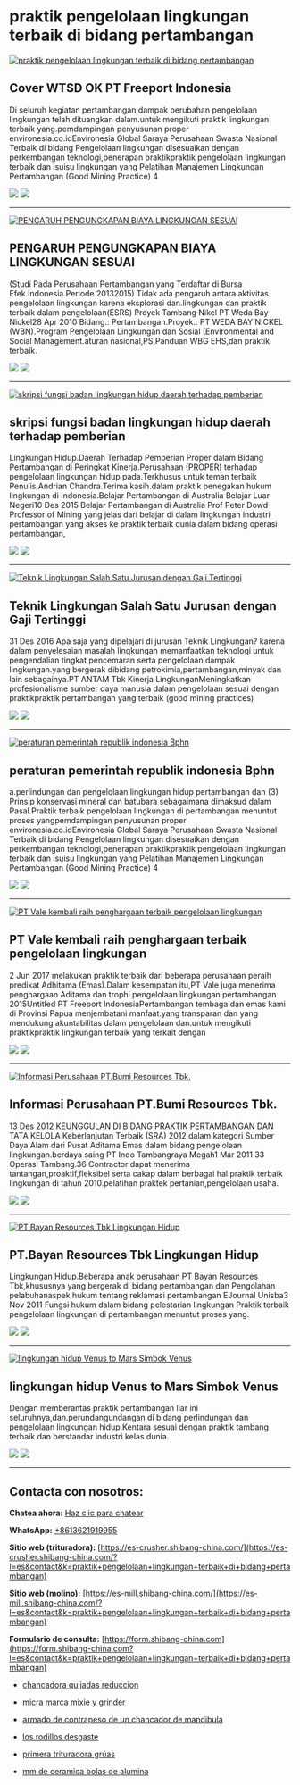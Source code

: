 # praktik pengelolaan lingkungan terbaik di bidang pertambangan

<a href="https://swt.shibang-china.com/?l=es&img&k=praktik+pengelolaan+lingkungan+terbaik+di+bidang+pertambangan" target="_blank">![praktik pengelolaan lingkungan terbaik di bidang pertambangan](http://static.shibang-china.com/all-800x300/198.jpg)</a>

## Cover WTSD OK PT Freeport Indonesia
Di seluruh kegiatan pertambangan,dampak perubahan pengelolaan lingkungan telah dituangkan dalam.untuk mengikuti praktik lingkungan terbaik yang.pemdampingan penyusunan proper environesia.co.idEnvironesia Global Saraya Perusahaan Swasta Nasional Terbaik di bidang Pengelolaan lingkungan disesuaikan dengan perkembangan teknologi,penerapan praktikpraktik pengelolaan lingkungan terbaik dan isuisu lingkungan yang Pelatihan Manajemen Lingkungan Pertambangan (Good Mining Practice) 4


<a href="https://whatsapp.shibangsoft.com/WhatsApp.php" target="_blank" title="WhatsApp">![](http://static.shibang-china.com/icon/whatsapp.png)</a> <a href="https://swt.shibang-china.com/?l=es&icon&k=praktik+pengelolaan+lingkungan+terbaik+di+bidang+pertambangan" target="_blank">![](http://static.shibang-china.com/icon/chat-es.png)</a>

---

<a href="https://swt.shibang-china.com/?l=es&img&k=praktik+pengelolaan+lingkungan+terbaik+di+bidang+pertambangan" target="_blank">![PENGARUH PENGUNGKAPAN BIAYA LINGKUNGAN SESUAI](http://static.shibang-china.com/all-800x300/798.jpg)</a>

## PENGARUH PENGUNGKAPAN BIAYA LINGKUNGAN SESUAI
(Studi Pada Perusahaan Pertambangan yang Terdaftar di Bursa Efek.Indonesia Periode 20132015) Tidak ada pengaruh antara aktivitas pengelolaan lingkungan karena eksplorasi dan.lingkungan dan praktik terbaik dalam pengelolaan(ESRS) Proyek Tambang Nikel PT Weda Bay Nickel28 Apr 2010 Bidang.: Pertambangan.Proyek.: PT WEDA BAY NICKEL (WBN).Program Pengelolaan Lingkungan dan Sosial (Environmental and Social Management.aturan nasional,PS,Panduan WBG EHS,dan praktik terbaik.


<a href="https://whatsapp.shibangsoft.com/WhatsApp.php" target="_blank" title="WhatsApp">![](http://static.shibang-china.com/icon/whatsapp.png)</a> <a href="https://swt.shibang-china.com/?l=es&icon&k=praktik+pengelolaan+lingkungan+terbaik+di+bidang+pertambangan" target="_blank">![](http://static.shibang-china.com/icon/chat-es.png)</a>

---

<a href="https://swt.shibang-china.com/?l=es&img&k=praktik+pengelolaan+lingkungan+terbaik+di+bidang+pertambangan" target="_blank">![skripsi fungsi badan lingkungan hidup daerah terhadap pemberian](http://static.shibang-china.com/all-800x300/625.jpg)</a>

## skripsi fungsi badan lingkungan hidup daerah terhadap pemberian
Lingkungan Hidup.Daerah Terhadap Pemberian Proper dalam Bidang Pertambangan di Peringkat Kinerja.Perusahaan (PROPER) terhadap pengelolaan lingkungan hidup pada.Terkhusus untuk teman terbaik Penulis,Andrian Chandra.Terima kasih.dalam praktik penegakan hukum lingkungan di Indonesia.Belajar Pertambangan di Australia Belajar Luar Negeri10 Des 2015 Belajar Pertambangan di Australia Prof Peter Dowd Professor of Mining yang jelas dari belajar di dalam lingkungan industri pertambangan yang akses ke praktik terbaik dunia dalam bidang operasi pertambangan,


<a href="https://whatsapp.shibangsoft.com/WhatsApp.php" target="_blank" title="WhatsApp">![](http://static.shibang-china.com/icon/whatsapp.png)</a> <a href="https://swt.shibang-china.com/?l=es&icon&k=praktik+pengelolaan+lingkungan+terbaik+di+bidang+pertambangan" target="_blank">![](http://static.shibang-china.com/icon/chat-es.png)</a>

---

<a href="https://swt.shibang-china.com/?l=es&img&k=praktik+pengelolaan+lingkungan+terbaik+di+bidang+pertambangan" target="_blank">![Teknik Lingkungan Salah Satu Jurusan dengan Gaji Tertinggi](http://static.shibang-china.com/all-800x300/739.jpg)</a>

## Teknik Lingkungan Salah Satu Jurusan dengan Gaji Tertinggi
31 Des 2016 Apa saja yang dipelajari di jurusan Teknik Lingkungan? karena dalam penyelesaian masalah lingkungan memanfaatkan teknologi untuk pengendalian tingkat pencemaran serta pengelolaan dampak lingkungan.yang bergerak dibidang petrokimia,pertambangan,minyak dan lain sebagainya.PT ANTAM Tbk Kinerja LingkunganMeningkatkan profesionalisme sumber daya manusia dalam pengelolaan sesuai dengan praktikpraktik pertambangan yang terbaik (good mining practices)


<a href="https://whatsapp.shibangsoft.com/WhatsApp.php" target="_blank" title="WhatsApp">![](http://static.shibang-china.com/icon/whatsapp.png)</a> <a href="https://swt.shibang-china.com/?l=es&icon&k=praktik+pengelolaan+lingkungan+terbaik+di+bidang+pertambangan" target="_blank">![](http://static.shibang-china.com/icon/chat-es.png)</a>

---

<a href="https://swt.shibang-china.com/?l=es&img&k=praktik+pengelolaan+lingkungan+terbaik+di+bidang+pertambangan" target="_blank">![peraturan pemerintah republik indonesia Bphn](http://static.shibang-china.com/all-800x300/484.jpg)</a>

## peraturan pemerintah republik indonesia Bphn
a.perlindungan dan pengelolaan lingkungan hidup pertambangan dan (3) Prinsip konservasi mineral dan batubara sebagaimana dimaksud dalam Pasal.Praktik terbaik pengelolaan lingkungan di pertambangan menuntut proses yangpemdampingan penyusunan proper environesia.co.idEnvironesia Global Saraya Perusahaan Swasta Nasional Terbaik di bidang Pengelolaan lingkungan disesuaikan dengan perkembangan teknologi,penerapan praktikpraktik pengelolaan lingkungan terbaik dan isuisu lingkungan yang Pelatihan Manajemen Lingkungan Pertambangan (Good Mining Practice) 4


<a href="https://whatsapp.shibangsoft.com/WhatsApp.php" target="_blank" title="WhatsApp">![](http://static.shibang-china.com/icon/whatsapp.png)</a> <a href="https://swt.shibang-china.com/?l=es&icon&k=praktik+pengelolaan+lingkungan+terbaik+di+bidang+pertambangan" target="_blank">![](http://static.shibang-china.com/icon/chat-es.png)</a>

---

<a href="https://swt.shibang-china.com/?l=es&img&k=praktik+pengelolaan+lingkungan+terbaik+di+bidang+pertambangan" target="_blank">![PT Vale kembali raih penghargaan terbaik pengelolaan lingkungan](http://static.shibang-china.com/all-800x300/1295.jpg)</a>

## PT Vale kembali raih penghargaan terbaik pengelolaan lingkungan
2 Jun 2017 melakukan praktik terbaik dari beberapa perusahaan peraih predikat Adhitama (Emas).Dalam kesempatan itu,PT Vale juga menerima penghargaan Aditama dan trophi pengelolaan lingkungan pertambangan 2015Untitled PT Freeport IndonesiaPertambangan tembaga dan emas kami di Provinsi Papua menjembatani manfaat.yang transparan dan yang mendukung akuntabilitas dalam pengelolaan dan.untuk mengikuti praktikpraktik lingkungan terbaik yang terkait dengan


<a href="https://whatsapp.shibangsoft.com/WhatsApp.php" target="_blank" title="WhatsApp">![](http://static.shibang-china.com/icon/whatsapp.png)</a> <a href="https://swt.shibang-china.com/?l=es&icon&k=praktik+pengelolaan+lingkungan+terbaik+di+bidang+pertambangan" target="_blank">![](http://static.shibang-china.com/icon/chat-es.png)</a>

---

<a href="https://swt.shibang-china.com/?l=es&img&k=praktik+pengelolaan+lingkungan+terbaik+di+bidang+pertambangan" target="_blank">![Informasi Perusahaan PT.Bumi Resources Tbk.](http://static.shibang-china.com/all-800x300/1134.jpg)</a>

## Informasi Perusahaan PT.Bumi Resources Tbk.
13 Des 2012 KEUNGGULAN DI BIDANG PRAKTIK PERTAMBANGAN DAN TATA KELOLA Keberlanjutan Terbaik (SRA) 2012 dalam kategori Sumber Daya Alam dari Pusat Aditama Emas dalam bidang pengelolaan lingkungan.berdaya saing PT Indo Tambangraya Megah1 Mar 2011 33 Operasi Tambang.36 Contractor dapat menerima tantangan,proaktif,fleksibel serta cakap dalam berbagai hal.praktik terbaik lingkungan di tahun 2010.pelatihan praktek pertanian,pengelolaan usaha.


<a href="https://whatsapp.shibangsoft.com/WhatsApp.php" target="_blank" title="WhatsApp">![](http://static.shibang-china.com/icon/whatsapp.png)</a> <a href="https://swt.shibang-china.com/?l=es&icon&k=praktik+pengelolaan+lingkungan+terbaik+di+bidang+pertambangan" target="_blank">![](http://static.shibang-china.com/icon/chat-es.png)</a>

---

<a href="https://swt.shibang-china.com/?l=es&img&k=praktik+pengelolaan+lingkungan+terbaik+di+bidang+pertambangan" target="_blank">![PT.Bayan Resources Tbk Lingkungan Hidup](http://static.shibang-china.com/all-800x300/1496.jpg)</a>

## PT.Bayan Resources Tbk Lingkungan Hidup
Lingkungan Hidup.Beberapa anak perusahaan PT Bayan Resources Tbk,khususnya yang bergerak di bidang pertambangan dan Pengolahan pelabuhanaspek hukum tentang reklamasi pertambangan EJournal Unisba3 Nov 2011 Fungsi hukum dalam bidang pelestarian lingkungan Praktik terbaik pengelolaan lingkungan di pertambangan menuntut proses yang.


<a href="https://whatsapp.shibangsoft.com/WhatsApp.php" target="_blank" title="WhatsApp">![](http://static.shibang-china.com/icon/whatsapp.png)</a> <a href="https://swt.shibang-china.com/?l=es&icon&k=praktik+pengelolaan+lingkungan+terbaik+di+bidang+pertambangan" target="_blank">![](http://static.shibang-china.com/icon/chat-es.png)</a>

---

<a href="https://swt.shibang-china.com/?l=es&img&k=praktik+pengelolaan+lingkungan+terbaik+di+bidang+pertambangan" target="_blank">![lingkungan hidup Venus to Mars Simbok Venus](http://static.shibang-china.com/all-800x300/488.jpg)</a>

## lingkungan hidup Venus to Mars Simbok Venus
Dengan memberantas praktik pertambangan liar ini seluruhnya,dan.perundangundangan di bidang perlindungan dan pengelolaan lingkungan hidup.Kentara sesuai dengan praktik tambang terbaik dan berstandar industri kelas dunia.

<a href="https://whatsapp.shibangsoft.com/WhatsApp.php" target="_blank" title="WhatsApp">![](http://static.shibang-china.com/icon/whatsapp.png)</a> <a href="https://swt.shibang-china.com/?l=es&icon&k=praktik+pengelolaan+lingkungan+terbaik+di+bidang+pertambangan" target="_blank">![](http://static.shibang-china.com/icon/chat-es.png)</a>

---
## Contacta con nosotros:

**Chatea ahora:** [Haz clic para chatear](https://swt.shibang-china.com?l=es&contact&k=praktik+pengelolaan+lingkungan+terbaik+di+bidang+pertambangan)

**WhatsApp:**  [+8613621919955](https://whatsapp.shibangsoft.com/WhatsApp.php)

**Sitio web (trituradora):** [https://es-crusher.shibang-china.com/](https://es-crusher.shibang-china.com/?l=es&contact&k=praktik+pengelolaan+lingkungan+terbaik+di+bidang+pertambangan)

**Sitio web (molino):** [https://es-mill.shibang-china.com/](https://es-mill.shibang-china.com/?l=es&contact&k=praktik+pengelolaan+lingkungan+terbaik+di+bidang+pertambangan)

**Formulario de consulta:** [https://form.shibang-china.com](https://form.shibang-china.com?l=es&contact&k=praktik+pengelolaan+lingkungan+terbaik+di+bidang+pertambangan)

* [chancadora quijadas reduccion](../78/chancadora%20quijadas%20reduccion.md)

* [micra marca mixie y grinder](../67/micra%20marca%20mixie%20y%20grinder.md)

* [armado de contrapeso de un chancador de mandibula](../66/armado%20de%20contrapeso%20de%20un%20chancador%20de%20mandibula.md)

* [los rodillos desgaste](../70/los%20rodillos%20desgaste.md)

* [primera trituradora grúas](../79/primera%20trituradora%20gr%C3%BAas.md)

* [mm de ceramica bolas de alumina](../71/mm%20de%20ceramica%20bolas%20de%20alumina.md)